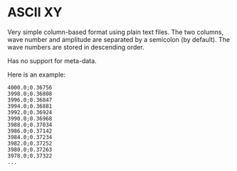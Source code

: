 # ASCII XY

Very simple column-based format using plain text files. The two columns,
wave number and amplitude are separated by a semicolon (by default).
The wave numbers are stored in descending order.

Has no support for meta-data.

Here is an example:

```
4000.0;0.36756
3998.0;0.36808
3996.0;0.36847
3994.0;0.36881
3992.0;0.36924
3990.0;0.36968
3988.0;0.37034
3986.0;0.37142
3984.0;0.37234
3982.0;0.37252
3980.0;0.37263
3978.0;0.37322
...
```

